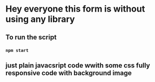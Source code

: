 # Hey everyone this form is without using any library 

## To run the script 
### `npm start `

## just plain javacsript code wwith some css fully responsive code with background image 

### 